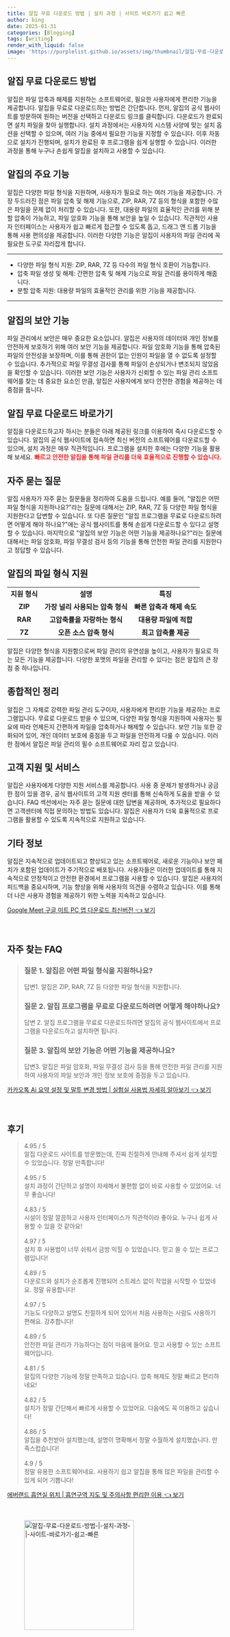 ```yaml
---
title: 알집 무료 다운로드 방법 | 설치 과정 | 사이트 바로가기 쉽고 빠른
author: bing
date: 2025-01-31
categories: [Blogging]
tags: [writing]
render_with_liquid: false
image: 'https://purplelist.github.io/assets/img/thumbnail/알집-무료-다운로드-방법-|-설치-과정-|-사이트-바로가기-쉽고-빠른.webp'
---
```



<h2 id='알집_다운로드_방법'>알집 무료 다운로드 방법</h2>

<p>알집은 파일 압축과 해제를 지원하는 소프트웨어로, 필요한 사용자에게 편리한 기능을 제공합니다. 알집을 무료로 다운로드하는 방법은 간단합니다. 먼저, 알집의 공식 웹사이트를 방문하여 원하는 버전을 선택하고 다운로드 링크를 클릭합니다. 다운로드가 완료되면 설치 파일을 찾아 실행합니다. 설치 과정에서는 사용자의 시스템 사양에 맞는 설치 옵션을 선택할 수 있으며, 여러 기능 중에서 필요한 기능을 지정할 수 있습니다. 이후 자동으로 설치가 진행되며, 설치가 완료된 후 프로그램을 쉽게 실행할 수 있습니다. 이러한 과정을 통해 누구나 손쉽게 알집을 설치하고 사용할 수 있습니다.</p>

<h2 id='알집의_주요_기능'>알집의 주요 기능</h2>

<p>알집은 다양한 파일 형식을 지원하며, 사용자가 필요로 하는 여러 기능을 제공합니다. 가장 두드러진 점은 파일 압축 및 해제 기능으로, ZIP, RAR, 7Z 등의 형식을 포함한 수많은 파일을 문제 없이 처리할 수 있습니다. 또한, 대용량 파일의 효율적인 관리를 위해 분할 압축이 가능하고, 파일 암호화 기능을 통해 보안을 높일 수 있습니다. 직관적인 사용자 인터페이스는 사용자가 쉽고 빠르게 접근할 수 있도록 돕고, 드래그 앤 드롭 기능을 통해 사용 편의성을 제공합니다. 이러한 다양한 기능은 알집이 사용자의 파일 관리에 꼭 필요한 도구로 자리잡게 합니다.</p>

<hr />

<ul>
    <li>다양한 파일 형식 지원: ZIP, RAR, 7Z 등 다수의 파일 형식 호환이 가능합니다.</li>
    <li>압축 파일 생성 및 해제: 간편한 압축 및 해제 기능으로 파일 관리를 용이하게 해줍니다.</li>
    <li>분할 압축 지원: 대용량 파일의 효율적인 관리를 위한 기능을 제공합니다.</li>
</ul>

<hr />

<h2 id='알집의_보안_기능'>알집의 보안 기능</h2>

<p>파일 관리에서 보안은 매우 중요한 요소입니다. 알집은 사용자의 데이터와 개인 정보를 안전하게 보호하기 위해 여러 보안 기능을 제공합니다. 파일 암호화 기능을 통해 압축된 파일의 안전성을 보장하며, 이를 통해 권한이 없는 인원이 파일을 열 수 없도록 설정할 수 있습니다. 추가적으로 파일 무결성 검사를 통해 파일이 손상되거나 변조되지 않았음을 확인할 수 있습니다. 이러한 보안 기능은 사용자가 신뢰할 수 있는 파일 관리 소프트웨어를 찾는 데 중요한 요소인 만큼, 알집은 사용자에게 보다 안전한 경험을 제공하는 데 중점을 둡니다.</p>

<h2 id='알집_다운로드_링크'>알집 무료 다운로드 바로가기</h2>

<p>알집을 다운로드하고자 하시는 분들은 아래 제공된 링크를 이용하여 즉시 다운로드할 수 있습니다. 알집의 공식 웹사이트에 접속하면 최신 버전의 소프트웨어를 다운로드할 수 있으며, 설치 과정은 매우 직관적입니다. 프로그램을 설치한 후에는 다양한 기능을 활용해 보세요. <b><span style="color: #ee2323;">빠르고 안전한 알집을 통해 파일 관리를 더욱 효율적으로 진행할 수 있습니다.</span></b></p>

<h2 id='자주_묻는_질문'>자주 묻는 질문</h2>

<p>알집 사용자가 자주 묻는 질문들을 정리하여 도움을 드립니다. 예를 들어, "알집은 어떤 파일 형식을 지원하나요?"라는 질문에 대해서는 ZIP, RAR, 7Z 등 다양한 파일 형식을 지원한다고 답변할 수 있습니다. 또 다른 질문인 "알집 프로그램을 무료로 다운로드하려면 어떻게 해야 하나요?"에는 공식 웹사이트를 통해 손쉽게 다운로드할 수 있다고 설명할 수 있습니다. 마지막으로 "알집의 보안 기능은 어떤 기능을 제공하나요?"라는 질문에 대해서는 파일 암호화, 파일 무결성 검사 등의 기능을 통해 안전한 파일 관리를 지원한다고 정답할 수 있습니다.</p>

<h2 id='파일_형식_지원'>알집의 파일 형식 지원</h2>

<table>
    <tr>
        <td style="text-align: center; height: 17px;"><b>지원 형식</b></td>
        <td style="text-align: center; height: 17px;"><b>설명</b></td>
        <td style="text-align: center; height: 17px;"><b>특징</b></td>
    </tr>
    <tr>
        <td style="text-align: center; height: 17px;"><b>ZIP</b></td>
        <td style="text-align: center; height: 17px;"><b>가장 널리 사용되는 압축 형식</b></td>
        <td style="text-align: center; height: 17px;"><b>빠른 압축과 해제 속도</b></td>
    </tr>
    <tr>
        <td style="text-align: center; height: 17px;"><b>RAR</b></td>
        <td style="text-align: center; height: 17px;"><b>고압축률을 자랑하는 형식</b></td>
        <td style="text-align: center; height: 17px;"><b>대용량 파일에 적합</b></td>
    </tr>
    <tr>
        <td style="text-align: center; height: 17px;"><b>7Z</b></td>
        <td style="text-align: center; height: 17px;"><b>오픈 소스 압축 형식</b></td>
        <td style="text-align: center; height: 17px;"><b>최고 압축률 제공</b></td>
    </tr>
</table>

<p>알집은 다양한 형식을 지원함으로써 파일 관리의 유연성을 높이고, 사용자가 필요로 하는 모든 기능을 제공합니다. 다양한 포맷의 파일을 관리할 수 있다는 점은 알집의 큰 장점 중 하나입니다.</p>

<h2 id='종합적인_정리'>종합적인 정리</h2>

<p>알집은 그 자체로 강력한 파일 관리 도구이자, 사용자에게 편리한 기능을 제공하는 프로그램입니다. 무료로 다운로드 받을 수 있으며, 다양한 파일 형식을 지원하여 사용자는 필요에 따라 언제든지 간편하게 파일을 압축하거나 해제할 수 있습니다. 보안 기능 또한 강화되어 있어, 개인 데이터 보호에 중점을 두고 파일을 안전하게 다룰 수 있습니다. 이러한 점에서 알집은 파일 관리의 필수 소프트웨어로 자리 잡고 있습니다.</p>

<h2 id='고객_지원_및_서비스'>고객 지원 및 서비스</h2>

<p>알집은 사용자에게 다양한 지원 서비스를 제공합니다. 사용 중 문제가 발생하거나 궁금한 점이 있을 경우, 공식 웹사이트의 고객 지원 센터를 통해 신속하게 도움을 받을 수 있습니다. FAQ 섹션에서는 자주 묻는 질문에 대한 답변을 제공하며, 추가적으로 필요하다면 고객센터에 직접 문의하는 방법도 있습니다. 알집은 사용자가 더욱 효율적으로 프로그램을 활용할 수 있도록 지속적으로 지원하고 있습니다.</p>

<h2 id='기타_정보'>기타 정보</h2>

<p>알집은 지속적으로 업데이트되고 향상되고 있는 소프트웨어로, 새로운 기능이나 보안 패치가 포함된 업데이트가 주기적으로 배포됩니다. 사용자들은 이러한 업데이트를 통해 지속적으로 안정적이고 안전한 환경에서 프로그램을 사용할 수 있습니다. 알집은 사용자의 피드백을 중요시하며, 기능 향상을 위해 사용자의 의견을 수렴하고 있습니다. 이를 통해 더 나은 사용자 경험을 제공하기 위한 노력을 지속하고 있습니다.</p>


<p><a class="click-button" title="Google Meet 구글 미트 PC 앱 다운로드 최신버전" href="https://purplelist.github.io/posts/Google-Meet-%EA%B5%AC%EA%B8%80-%EB%AF%B8%ED%8A%B8-PC-%EC%95%B1-%EB%8B%A4%EC%9A%B4%EB%A1%9C%EB%93%9C-%EC%B5%9C%EC%8B%A0%EB%B2%84%EC%A0%84/" rel="dofollow">Google Meet 구글 미트 PC 앱 다운로드 최신버전 👈 보기</a></p><br>
<h2 id='자주_찾는_FAQ'>자주 찾는 FAQ</h2>
<div itemscope="" itemtype="https://schema.org/FAQPage"> 
<blockquote> 
<div itemscope="" itemprop="mainEntity" itemtype="https://schema.org/Question"> 
<h3 itemprop="name">질문 1. 알집은 어떤 파일 형식을 지원하나요?</h3> 
<div itemscope="" itemprop="acceptedAnswer" itemtype="https://schema.org/Answer"> 
<span itemprop="text"> 
<p>답변1. 알집은 ZIP, RAR, 7Z 등 다양한 파일 형식을 지원합니다.</p> 
</span> 
</div> 
</div> 
<div itemscope="" itemprop="mainEntity" itemtype="https://schema.org/Question"> 
<h3 itemprop="name">질문 2. 알집 프로그램을 무료로 다운로드하려면 어떻게 해야하나요?</h3> 
<div itemscope="" itemprop="acceptedAnswer" itemtype="https://schema.org/Answer"> 
<span itemprop="text"> 
<p>답변 2. 알집 프로그램을 무료로 다운로드하려면 알집의 공식 웹사이트에서 프로그램을 다운로드하고 설치하면 됩니다.</p> 
</span> 
</div> 
</div> 
<div itemscope="" itemprop="mainEntity" itemtype="https://schema.org/Question"> 
<h3 itemprop="name">질문 3. 알집의 보안 기능은 어떤 기능을 제공하나요?</h3> 
<div itemscope="" itemprop="acceptedAnswer" itemtype="https://schema.org/Answer"> 
<span itemprop="text"> 
<p>답변3. 알집은 파일 암호화, 파일 무결성 검사 등을 통해 안전한 파일 관리를 지원하여 사용자의 파일 보안과 개인 정보 보호에 중점을 두고 있습니다.</p> 
</span> 
</div> 
</div> 
</blockquote> 
</div>
<p><a class="click-button" title="카카오톡 Ai 요약 설정 및 말투 변경 방법 | 실험실 사용법 자세히 알아보기" href="https://purplelist.github.io/posts/%EC%B9%B4%EC%B9%B4%EC%98%A4%ED%86%A1-Ai-%EC%9A%94%EC%95%BD-%EC%84%A4%EC%A0%95-%EB%B0%8F-%EB%A7%90%ED%88%AC-%EB%B3%80%EA%B2%BD-%EB%B0%A9%EB%B2%95-%EC%8B%A4%ED%97%98%EC%8B%A4-%EC%82%AC%EC%9A%A9%EB%B2%95-%EC%9E%90%EC%84%B8%ED%9E%88-%EC%95%8C%EC%95%84%EB%B3%B4%EA%B8%B0/" rel="dofollow">카카오톡 Ai 요약 설정 및 말투 변경 방법 | 실험실 사용법 자세히 알아보기 👈 보기</a></p><br>
<h2 id='후기'>후기</h2>
<div itemscope itemtype="https://schema.org/Product">
  <blockquote>
  <div itemprop="review" itemscope itemtype="https://schema.org/Review">
      <div itemprop="reviewRating" itemscope itemtype="https://schema.org/Rating"> <span itemprop="ratingValue">4.95</span> / <span itemprop="bestRating">5</span> </div>
      <span itemprop="reviewBody">알집 다운로드 사이트를 방문했는데, 진짜 친절하게 안내해 주셔서 쉽게 설치할 수 있었습니다. 정말 만족합니다!</span>
  </div>
  <br>
  <div itemprop="review" itemscope itemtype="https://schema.org/Review">
      <div itemprop="reviewRating" itemscope itemtype="https://schema.org/Rating"> <span itemprop="ratingValue">4.95</span> / <span itemprop="bestRating">5</span> </div>
      <span itemprop="reviewBody">설치 과정이 간단하고 설명이 자세해서 불편함 없이 바로 사용할 수 있었어요. 너무 좋습니다!</span>
  </div>
  <br>
  <div itemprop="review" itemscope itemtype="https://schema.org/Review">
      <div itemprop="reviewRating" itemscope itemtype="https://schema.org/Rating"> <span itemprop="ratingValue">4.83</span> / <span itemprop="bestRating">5</span> </div>
      <span itemprop="reviewBody">시설이 정말 깔끔하고 사용자 인터페이스가 직관적이라 좋아요. 누구나 쉽게 사용할 수 있을 것 같아요!</span>
  </div>
  <br>
  <div itemprop="review" itemscope itemtype="https://schema.org/Review">
      <div itemprop="reviewRating" itemscope itemtype="https://schema.org/Rating"> <span itemprop="ratingValue">4.97</span> / <span itemprop="bestRating">5</span> </div>
      <span itemprop="reviewBody">설치 후 사용법이 너무 쉬워서 금방 익힐 수 있었습니다. 믿고 쓸 수 있는 프로그램입니다!</span>
  </div>
  <br>
  <div itemprop="review" itemscope itemtype="https://schema.org/Review">
      <div itemprop="reviewRating" itemscope itemtype="https://schema.org/Rating"> <span itemprop="ratingValue">4.89</span> / <span itemprop="bestRating">5</span> </div>
      <span itemprop="reviewBody">다운로드와 설치가 순조롭게 진행되어 스트레스 없이 작업을 시작할 수 있었네요. 정말 유용합니다!</span>
  </div>
  <br>
  <div itemprop="review" itemscope itemtype="https://schema.org/Review">
      <div itemprop="reviewRating" itemscope itemtype="https://schema.org/Rating"> <span itemprop="ratingValue">4.97</span> / <span itemprop="bestRating">5</span> </div>
      <span itemprop="reviewBody">기능도 다양하고 설명도 친절하게 되어 있어서 처음 사용하는 사람도 사용하기 편해요. 강추합니다!</span>
  </div>
  <br>
  <div itemprop="review" itemscope itemtype="https://schema.org/Review">
      <div itemprop="reviewRating" itemscope itemtype="https://schema.org/Rating"> <span itemprop="ratingValue">4.89</span> / <span itemprop="bestRating">5</span> </div>
      <span itemprop="reviewBody">안전한 파일 관리가 가능하다는 점이 마음에 들어요. 믿고 사용할 수 있는 소프트웨어입니다.</span>
  </div>
  <br>
  <div itemprop="review" itemscope itemtype="https://schema.org/Review">
      <div itemprop="reviewRating" itemscope itemtype="https://schema.org/Rating"> <span itemprop="ratingValue">4.81</span> / <span itemprop="bestRating">5</span> </div>
      <span itemprop="reviewBody">알집의 다양한 기능에 정말 만족하고 있습니다. 압축 해제도 정말 빠르고 편리하네요!</span>
  </div>
  <br>
  <div itemprop="review" itemscope itemtype="https://schema.org/Review">
      <div itemprop="reviewRating" itemscope itemtype="https://schema.org/Rating"> <span itemprop="ratingValue">4.82</span> / <span itemprop="bestRating">5</span> </div>
      <span itemprop="reviewBody">설치가 정말 간단해서 빠르게 사용할 수 있었어요. 다음에도 꼭 이용하고 싶습니다!</span>
  </div>
  <br>
  <div itemprop="review" itemscope itemtype="https://schema.org/Review">
      <div itemprop="reviewRating" itemscope itemtype="https://schema.org/Rating"> <span itemprop="ratingValue">4.86</span> / <span itemprop="bestRating">5</span> </div>
      <span itemprop="reviewBody">알집을 추천받아 설치했는데, 설명이 명확해서 정말 수월하게 설치했습니다. 만족스럽습니다!</span>
  </div>
  <br>
  <div itemprop="review" itemscope itemtype="https://schema.org/Review">
      <div itemprop="reviewRating" itemscope itemtype="https://schema.org/Rating"> <span itemprop="ratingValue">4.9</span> / <span itemprop="bestRating">5</span> </div>
      <span itemprop="reviewBody">정말 유용한 소프트웨어네요. 사용하기 쉽고 알집을 통해 많은 파일을 관리할 수 있게 되어 기쁩니다!</span>
  </div>
  </blockquote>
</div>
<p><a class="click-button" title="에버랜드 흡연실 위치 | 흡연구역 지도 및 주의사항 편리한 이용" href="https://purplelist.github.io/posts/%EC%97%90%EB%B2%84%EB%9E%9C%EB%93%9C-%ED%9D%A1%EC%97%B0%EC%8B%A4-%EC%9C%84%EC%B9%98-%ED%9D%A1%EC%97%B0%EA%B5%AC%EC%97%AD-%EC%A7%80%EB%8F%84-%EB%B0%8F-%EC%A3%BC%EC%9D%98%EC%82%AC%ED%95%AD-%ED%8E%B8%EB%A6%AC%ED%95%9C-%EC%9D%B4%EC%9A%A9/" rel="dofollow">에버랜드 흡연실 위치 | 흡연구역 지도 및 주의사항 편리한 이용 👈 보기</a></p><br>
<figure class="image"><img src="https://purplelist.github.io/assets/img/thumbnail/알집-무료-다운로드-방법-|-설치-과정-|-사이트-바로가기-쉽고-빠른.webp" alt="알집-무료-다운로드-방법-|-설치-과정-|-사이트-바로가기-쉽고-빠른" width="256" height="256"></figure>